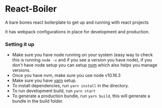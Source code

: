 # React-Boiler

A bare bones react boilerplate to get up and running with react projects

It has webpack configurations in place for development and production.

### Setting it up

- Make sure you have node running on your system (easy way to check this is running `node -v` and if you see a version you have node), if you don't have node setup you can setup [nvm](https://github.com/nvm-sh/nvm) which also helps you manage versions.
- Once you have nvm, make sure you use node v10.16.3
- Make sure you have [yarn](https://classic.yarnpkg.com/en/docs/install/#mac-stable) setup. 
- To install dependencies, run `yarn install` in the directory.
- To run development build, run `yarn start`
- To generate a production bundle, run `yarn build`, this will generate a bundle in the build folder.
